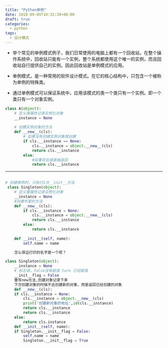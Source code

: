 ```yaml
---
title: "Python单例"
date: 2018-09-05T10:32:39+08:00
draft: true
categories:
  - python
tags:
  - 设计模式
---
```

<!--more-->
- 举个常见的单例模式例子，我们日常使用的电脑上都有一个回收站，在整个操作系统中，回收站只能有一个实例，整个系统都使用这个唯一的实例，而且回收站自行提供自己的实例。因此回收站是单例模式的应用。

- 单例模式，是一种常用的软件设计模式。在它的核心结构中，只包含一个被称为单例的特殊类。

- 通过单例模式可以保证系统中，应用该模式的类一个类只有一个实例。即一个类只有一个对象实例。

```python
class A(object):
    # 定义类属性记录实例化对象
    __instance = None
    
    # 创建实例对象的方法
    def __new__(cls):
        # 如果没有创建实例对象就创建
        if cls.__instance == None: 
            cls.__instance = object.__new__(cls)
            return cls.__instance
        else:
            #如果存在就直接返回
            return cls.__instance
```

---

```python

# 创建单例时，只执行1次__init__方法
 class Singleton(object):
    # 定义雷属性记录实例化对象
    __instance = None
    #创建市里的方法
    def __new__(cls):
        if cls.__instance = None:
            cls.__instance = object.__new__(cls)
            return cls.__instance
        else:
            return cls.__instance
    
    def __init__(self, name):
        self.name = name

    怎么保证打印的名字是一个呢？

class Singleton(object):
    __instance = None
    # 标志语，false没有赋值 ture 已经赋值
    __init__flag = False
    重写new方法,创建对象记录下来
    下次创建对象的时候不去创建新的对象，而是返回已经创建的对象
    def __new__(cls):
    if cls.__instance = None:
        cls.__instance = object.__new__(cls)
        print('创建新对象的地址',id(cls.__instance)
        return cls.__instance
        return cls.__instance
    else:
        return cls.instance
    def __init__(self, name):
    if Singleton.__init__flag = False:
        self.name = name
        Singleton.__init__flag = True

```